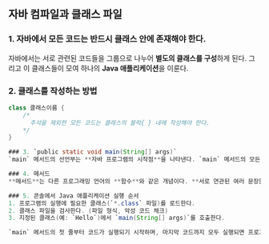 ## 자바 컴파일과 클래스 파일

### 1. 자바에서 모든 코드는 반드시 클래스 안에 존재해야 한다.

자바에서는 서로 관련된 코드들을 그룹으로 나누어 **별도의 클래스를 구성**하게 된다. 그리고 이 클래스들이 모여 하나의 **Java 애플리케이션**을 이룬다.

### 2. 클래스를 작성하는 방법

```java
class 클래스이름 {
    /*
      주석을 제외한 모든 코드는 클래스의 블럭{ } 내에 작성해야 한다.
    */
}

### 3. `public static void main(String[] args)`
`main` 메서드의 선언부는 **자바 프로그램의 시작점**을 나타낸다. `main` 메서드의 모든 문장들이 실행되고 나면 프로그램이 종료된다.

### 4. 메서드
**메서드**는 다른 프로그래밍 언어의 **함수**와 같은 개념이다. **서로 연관된 여러 문장들을 하나로 묶어 놓은 것**이다.

### 5. 콘솔에서 Java 애플리케이션 실행 순서
1. 프로그램의 실행에 필요한 클래스(`*.class` 파일)를 로드한다.
2. 클래스 파일을 검사한다. (파일 형식, 악성 코드 체크)
3. 지정된 클래스(예: `Hello`)에서 `main(String[] args)`를 호출한다.

`main` 메서드의 첫 줄부터 코드가 실행되기 시작하며, 마지막 코드까지 모두 실행되면 프로그램이 종료된다. 프로그램에서 사용했던 자원들은 모두 반환된다.
```
